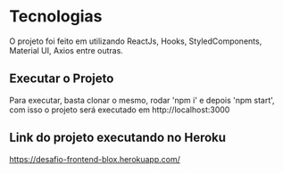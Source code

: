 # Tecnologias

O projeto foi feito em utilizando ReactJs, Hooks, StyledComponents, Material UI, Axios entre outras.

## Executar o Projeto

Para executar, basta clonar o mesmo, rodar 'npm i' e depois 'npm start', com isso o projeto será executado em http://localhost:3000

## Link do projeto executando no Heroku

https://desafio-frontend-blox.herokuapp.com/
